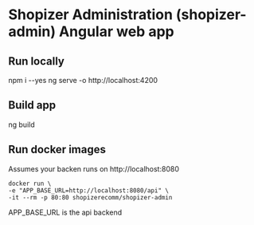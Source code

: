 # Shopizer Administration (shopizer-admin) Angular web app

## Run locally

npm i --yes
ng serve -o
http://localhost:4200

## Build app
ng build 

## Run docker images

Assumes your backen runs on http://localhost:8080

```
docker run \
-e "APP_BASE_URL=http://localhost:8080/api" \
-it --rm -p 80:80 shopizerecomm/shopizer-admin
```

APP_BASE_URL is the api backend

